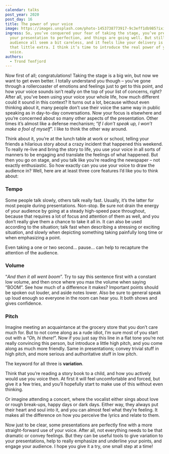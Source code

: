```yaml
---
calendar: talks
post_year: 2020
post_day: 16
title: The power of your voice
image: https://images.unsplash.com/photo-1453738773917-9c3eff1db985?ixid=MXwxMjA3fDB8MHxwaG90by1wYWdlfHx8fGVufDB8fHw%3D&ixlib=rb-1.2.1&auto=format&fit=crop&w=3450&q=80
ingress: So, you’ve conquered your fear of taking the stage, you’ve prepared
  your presentation to perfection, and things are going well. But still the
  audience all seem a bit careless, and it feels like your delivery is lacking
  that little extra. I think it’s time to introduce the real power of your
  voice.
authors:
  - Trond Tenfjord
---
```

Now first of all; congratulations! Taking the stage is a big win, but now we want to get even better. I totally understand you though – you’ve gone through a rollercoaster of emotions and feelings just to get to this point, and how your voice sounds isn’t really on the top of your list of concerns, right? After all, you’ve been using your voice your whole life, how much different could it sound in this context? It turns out a lot, because without even thinking about it, many people don’t use their voice the same way in public speaking as in day-to-day conversations. Now your focus is elsewhere and you’re concerned about so many other aspects of the presentation. Other times it’s almost like a defense mechanism; “*If I don’t speak up, I won’t make a fool of myself*”. I like to think the other way around.

Think about it, you’re at the lunch table at work or school, telling your friends a hilarious story about a crazy incident that happened this weekend. To really re-live and bring the story to life, you use your voice in all sorts of manners to be engaging and translate the feelings of what happened. But then you go on stage, and you talk like you’re reading the newspaper – not exactly enthusiastic. So how exactly can you use your voice to draw the audience in? Well, here are at least three core features I’d like you to think about:

### Tempo

Some people talk slowly, others talk really fast. Usually, it’s the latter for most people during presentations. Non-stop. Be sure not drain the energy of your audience by going at a steady high-speed pace throughout, because that requires a lot of focus and attention of them as well, and you don’t really give them a chance to take it all in. It can also be used according to the situation; talk fast when describing a stressing or exciting situation, and slowly when depicting something taking painfully long time or when emphasizing a point.

Even taking a one or two second… pause… can help to recapture the attention of the audience.

### Volume

“*And then it all went boom*”. Try to say this sentence first with a constant low volume, and then once where you max the volume when saying “BOOM”. See how much of a difference it makes? Important points should be spoken out louder, and aside notes lower. Also be sure to general speak up loud enough so everyone in the room can hear you. It both shows and gives confidence.

### Pitch

Imagine meeting an acquaintance at the grocery store that you don’t care much for. But to not come along as a rude idiot, I’m sure most of you start out with a “*Oh, hi there!*”. Now if you just say this line in a flat tone you’re not really convincing this person, but introduce a little high pitch, and you come along as much more friendly. Same in presentations; convey trivial stuff in high pitch, and more serious and authoritative stuff in low pitch.

The keyword for all three is **variation**.

Think that you’re reading a story book to a child, and how you actively would use you voice then. At first it will feel uncomfortable and forced, but give it a few tries, and you’ll hopefully start to make use of this without even thinking.

Or imagine attending a concert, where the vocalist either sings about love or rough break-ups, happy days or dark days. Either way, they always put their heart and soul into it, and you can almost feel what they’re feeling. It makes all the difference on how you perceive the lyrics and relate to them. 

Now just to be clear, some presentations are perfectly fine with a more straight-forward use of your voice. After all, not everything needs to be that dramatic or convey feelings. But they can be useful tools to give variation to your presentations, help to really emphasize and underline your points, and engage your audience. I hope you give it a try, one small step at a time!